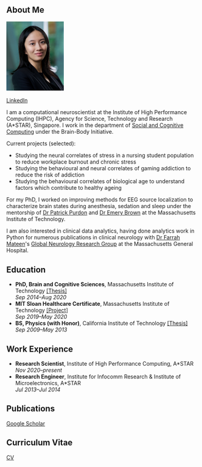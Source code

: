 ## About Me
<img src=docs/assets/Pic_GladiaHotan2_cropped.jpg width=30% height=30%>

[LinkedIn](https://www.linkedin.com/in/gladia-hotan-26bb03248/)

I am a computational neuroscientist at the Institute of High Performance Computing (IHPC), Agency for Science, Technology and Research (A\*STAR), Singapore. I work in the department of [Social and Cognitive Computing](https://www.a-star.edu.sg/ihpc/ihpc-research-capabilities/social-cognitive-computing) under the Brain-Body Initiative. 

Current projects (selected): 
- Studying the neural correlates of stress in a nursing student population to reduce workplace burnout and chronic stress
- Studying the behavioural and neural correlates of gaming addiction to reduce the risk of addiction
- Studying the behavioural correlates of biological age to understand factors which contribute to healthy ageing

For my PhD, I worked on improving methods for EEG source localization to characterize brain states during anesthesia, sedation and sleep under the mentorship of [Dr Patrick Purdon](https://purdonlab.mgh.harvard.edu/) and [Dr Emery Brown](https://picower.mit.edu/emery-n-brown) at the Massachusetts Institute of Technology. 

I am also interested in clinical data analytics, having done analytics work in Python for numerous publications in clinical neurology with [Dr Farrah Mateen](https://www.massgeneral.org/doctors/19421/farrah-mateen)'s [Global Neurology Research Group](https://www.massgeneral.org/neurology/research/global-neurology-research-group) at the Massachusetts General Hospital.

## Education
- **PhD, Brain and Cognitive Sciences**, Massachusetts Institute of Technology [\[Thesis\]](https://dspace.mit.edu/handle/1721.1/129230)  
*Sep 2014&ndash;Aug 2020*
- **MIT Sloan Healthcare Certificate**, Massachusetts Institute of Technology [\[Project\]](https://mitsloan.mit.edu/sites/default/files/inline-files/H-Lab%202019%20-%20Boston%20Medical%20Center%20poster.pdf)  
*Sep 2019&ndash;May 2020*
- **BS, Physics (with Honor)**, California Institute of Technology [\[Thesis\]](https://thesis.library.caltech.edu/10705/)  
*Sep 2009&ndash;May 2013*

## Work Experience
- **Research Scientist**, Institute of High Performance Computing, A\*STAR  
*Nov 2020&ndash;present*
- **Research Engineer**, Institute for Infocomm Research & Institute of Microelectronics, A\*STAR  
*Jul 2013&ndash;Jul 2014*

## Publications
<!--[List of publications](https://gladiahotan.github.io/publications)-->  
[Google Scholar](https://scholar.google.com/citations?hl=en&user=r9zzv4EAAAAJ)

## Curriculum Vitae
[CV](https://gladiahotan.github.io/CV_GladiaHotan.pdf)


